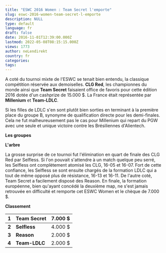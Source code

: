```yaml
---
title: "ESWC 2016 Women : Team Secret l'emporte"
slug: eswc-2016-women-team-secret-l-emporte
description: NULL
type: default
language: fr
draft: false
date: 2016-11-01T12:39:00.000Z
lastmod: 2022-05-08T08:15:15.000Z
views: 1773
author: neLendirekt
country: fr
categories:
tags:
---
```

A coté du tournoi mixte de l'ESWC se tenait bien entendu, la classique compétition réservée aux demoiselles. **CLG Red**, les championnes du monde ainsi que **Team Secret** faisaient office de favoris pour cette édition 2016 dotée d'un cashprize de 15.000 $. La France était représentée par **Millenium** et **Team-LDLC**.

Si les filles de LDLC s'en sont plutôt bien sorties en terminant à la première place du groupe B, synonyme de qualification directe pour les demi-finales. Cela ne fut malheureusement pas le cas pour Millenium qui repart du PGW avec une seule et unique victoire contre les Brésiliennes d'Alientech.

**Les groupes**

**L'arbre**

La grosse surprise de ce tournoi fut l'élimination en quart de finale des CLG Red par Selfless. Si l'on pouvait s'attendre à un match quelque peu serré, les Selfless ont complètement atomisé les CLG, 16-05 et 16-07\. Fort de cette confiance, les Selfless se sont ensuite chargés de la formation LDLC qui a tout de même opposé plus de résistance, 16-13 et 16-11\. De l'autre coté, Team Secret a facilement disposé des Reason. En finale, la formation européenne, bien qu'ayant concédé la deuxième map, ne s'est jamais retrouvée en difficulté et remporte cet ESWC Women et le chèque de 7.000 $. 

**Classement**

| **1** | **Team Secret** | 7.000 $ |
| ----- | --------------- | ------- |
| **2** | **Selfless**    | 4.000 $ |
| **3** | **Reason**      | 2.000 $ |
| **4** | **Team-LDLC**   | 2.000 $ |
